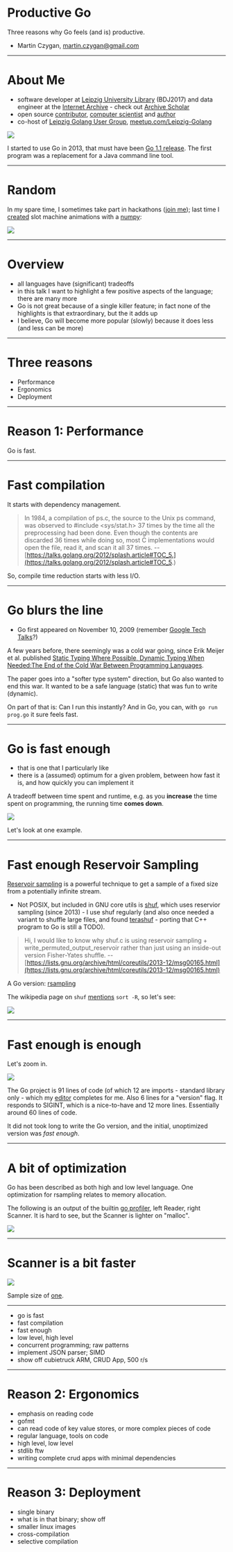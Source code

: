 # Productive Go

Three reasons why Go feels (and is) productive.

* Martin Czygan, <martin.czygan@gmail.com>

----

# About Me

* software developer at [Leipzig University Library](https://ub.uni-leipzig.de) (BDJ2017) and data engineer at the
  [Internet Archive](https://archive.org) - check out [Archive Scholar](https://scholar.archive.org)
* open source [contributor](https://github.com/miku), [computer scientist](https://dblp.org/search?q=martin+czygan) and [author](https://g.co/kgs/Dka5z8)
* co-host of [Leipzig Golang User Group](https://golangleipzig.space/), [meetup.com/Leipzig-Golang](https://www.meetup.com/Leipzig-Golang/)

![](static/moon_phase.gif)

I started to use Go in 2013, that must have been [Go 1.1
release](https://golang.org/doc/devel/release.html). The first program was a
replacement for a Java command line tool.

----

# Random

In my spare time, I sometimes take part in hackathons ([join
me](mailto:martin.czygan@gmail.com)); last time I
[created](https://github.com/miku/dvmweb) slot machine animations with a
[numpy](https://numpy.org/):

![](static/dvm-011431.gif)

----

# Overview

* all languages have (significant) tradeoffs
* in this talk I want to highlight a few positive aspects of the language; there are
  many more
* Go is not great because of a single killer feature; in fact none of the
  highlights is that extraordinary, but the it adds up
* I believe, Go will become more popular (slowly) because it does less (and less can be more)

----

# Three reasons

* Performance
* Ergonomics
* Deployment

----

# Reason 1: Performance

Go is fast.

----

# Fast compilation

It starts with dependency management.

> In 1984, a compilation of ps.c, the source to the Unix ps command, was
> observed to #include <sys/stat.h> 37 times by the time all the preprocessing
> had been done. Even though the contents are discarded 36 times while doing
> so, most C implementations would open the file, read it, and scan it all 37
> times. -- [https://talks.golang.org/2012/splash.article#TOC_5.](https://talks.golang.org/2012/splash.article#TOC_5.)

So, compile time reduction starts with less I/O.

----

# Go blurs the line

* Go first appeared on November 10, 2009 (remember [Google Tech Talks](https://www.youtube.com/watch?v=rKnDgT73v8s)?)

A few years before, there seemingly was a cold war going, since Erik Meijer et
al. published [Static Typing Where Possible, Dynamic Typing When Needed:The End
of the Cold War Between Programming
Languages](https://www.ics.uci.edu/~lopes/teaching/inf212W12/readings/rdl04meijer.pdf).

The paper goes into a "softer type system" direction, but Go also wanted to end
this war. It wanted to be a safe language (static) that was fun to write (dynamic).

On part of that is: Can I run this instantly? And in Go, you can, with `go run
prog.go` it sure feels fast.

----

# Go is fast enough

* that is one that I particularly like
* there is a (assumed) optimum for a given problem, between how fast it is, and how quickly you can implement it

A tradeoff between time spent and runtime, e.g. as you **increase** the time spent
on programming, the running time **comes down**.

![](static/exp.png)

Let's look at one example.

----

# Fast enough Reservoir Sampling

[Reservoir sampling](http://www.cs.umd.edu/~samir/498/vitter.pdf) is a powerful
technique to get a sample of a fixed size from a potentially infinite stream.

* Not POSIX, but included in GNU core utils is
  [shuf](https://www.gnu.org/software/coreutils/manual/html_node/shuf-invocation.html),
which uses reservior sampling (since 2013) - I use shuf regularly (and also
once needed a variant to shuffle large files, and found
[terashuf](https://github.com/alexandres/terashuf) - porting that C++ program
to Go is still a TODO).

> Hi,
> I would like to know why shuf.c is using reservoir sampling +
> write_permuted_output_reservoir rather than just using an inside-out version
> Fisher-Yates shuffle. -- [https://lists.gnu.org/archive/html/coreutils/2013-12/msg00165.html](https://lists.gnu.org/archive/html/coreutils/2013-12/msg00165.html)

A Go version: [rsampling](https://github.com/miku/rsampling)

The wikipedia page on `shuf`
[mentions](https://en.wikipedia.org/wiki/Shuf#See_also) `sort -R`, so let's
see:

![](static/bm1-rsampling.png)

----

# Fast enough is enough

Let's zoom in.

![](static/bm2-rsampling.png)

The Go project is 91 lines of code (of which 12 are imports - standard library
only - which my [editor](https://github.com/fatih/vim-go) completes for me.
Also 6 lines for a "version" flag. It responds to SIGINT, which is a
nice-to-have and 12 more lines. Essentially around 60 lines of code.

It did not took long to write the Go version, and the initial, unoptimized
version was *fast enough*.

----

# A bit of optimization

Go has been described as both high and low level language. One optimization for
rsampling relates to memory allocation.

The following is an output of the builtin [go
profiler](https://blog.golang.org/pprof), left Reader, right Scanner. It is
hard to see, but the Scanner is lighter on "malloc".

![](static/synopsis.png)

----

# Scanner is a bit faster

![](static/bm2-rsampling-scanner.png)

Sample size of [one](https://stats.stackexchange.com/questions/157582/what-can-we-say-about-population-mean-from-a-sample-size-of-1).

----


* go is fast
* fast compilation
* fast enough
* low level, high level
* concurrent programming; raw patterns
* implement JSON parser; SIMD
* show off cubietruck ARM, CRUD App, 500 r/s

----

# Reason 2: Ergonomics

* emphasis on reading code
* gofmt
* can read code of key value stores, or more complex pieces of code
* regular language, tools on code
* high level, low level
* stdlib ftw
* writing complete crud apps with minimal dependencies

----

# Reason 3: Deployment

* single binary
* what is in that binary; show off
* smaller linux images
* cross-compilation
* selective compilation

